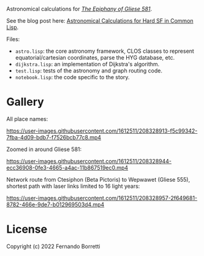 Astronomical calculations for [_The Epiphany of Gliese 581_][eog581].

[eog581]: https://borretti.me/fiction/eog581

See the blog post here: [Astronomical Calculations for Hard SF in Common Lisp][astro].

[astro]: https://borretti.me/article/astronomical-calculations-for-hard-sf-common-lisp

Files:

- `astro.lisp`: the core astronomy framework, CLOS classes to represent
  equatorial/cartesian coordinates, parse the HYG database, etc.
- `dijkstra.lisp`: an implementation of Dijkstra's algorithm.
- `test.lisp`: tests of the astronomy and graph routing code.
- `notebook.lisp`: the code specific to the story.

# Gallery

All place names:

https://user-images.githubusercontent.com/1612511/208328913-f5c99342-7fba-4d09-bdb7-f7526bcb77c8.mp4

Zoomed in around Gliese 581:

https://user-images.githubusercontent.com/1612511/208328944-ecc36908-0fe3-4665-a4ac-11b867519ec0.mp4


Network route from Ctesiphon (Beta Pictoris) to Wepwawet (Gliese 555), shortest
path with laser links limited to 16 light years:

https://user-images.githubusercontent.com/1612511/208328957-2f649681-8782-466e-9de7-b012969503d4.mp4

# License

Copyright (c) 2022 Fernando Borretti
